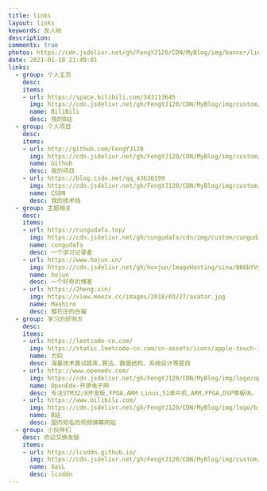 ```yaml
---
title: links
layout: links
keywords: 友人帐
description: 
comments: true
photos: https://cdn.jsdelivr.net/gh/FengYJ120/CDN/MyBlog/img/banner/links.jpg
date: 2021-01-18 21:49:01
links:
  - group: 个人主页
    desc: 
    items:
    - url: https://space.bilibili.com/343113645
      img: https://cdn.jsdelivr.net/gh/FengYJ120/CDN/MyBlog/img/custom/avatar6.jpg
      name: BiliBili
      desc: 我的B站
  - group: 个人项目
    desc: 
    items:
    - url: http://github.com/FengYJ120
      img: https://cdn.jsdelivr.net/gh/FengYJ120/CDN/MyBlog/img/custom/avatar.jpg
      name: Github
      desc: 我的项目
    - url: https://blog.csdn.net/qq_43636199
      img: https://cdn.jsdelivr.net/gh/FengYJ120/CDN/MyBlog/img/custom/avatar3.jpg
      name: CSDN
      desc: 我的技术栈
  - group: 主题相关
    desc: 
    items:
    - url: https://cungudafa.top/
      img: https://cdn.jsdelivr.net/gh/cungudafa/cdn/img/custom/cungudafa.jpg
      name: cungudafa
      desc: 一个学习记录者
    - url: https://www.hojun.cn/
      img: https://cdn.jsdelivr.net/gh/honjun/ImageHosting/sina/006bYVyvgy1ftand2qurdj303c03cdfv.jpg
      name: hojun
      desc: 一个好奇的博客
    - url: https://2heng.xin/
      img: https://view.moezx.cc/images/2018/03/27/avatar.jpg
      name: Mashiro
      desc: 樱花庄的白猫
  - group: 学习的好地方
    desc: 
    items:
    - url: https://leetcode-cn.com/
      img: https://static.leetcode-cn.com/cn-assets/icons/apple-touch-icon-180x180.png
      name: 力扣
      desc: 海量技术面试题库,算法、数据结构、系统设计等题目
    - url: http://www.openedv.com/
      img: https://cdn.jsdelivr.net/gh/FengYJ120/CDN/MyBlog/img/logo/openedv.ico
      name: OpenEdv-开源电子网
      desc: 专注STM32/8开发板,FPGA,ARM Linux,51单片机,ARM,FPGA,DSP等板块。
    - url: https://www.bilibili.com/
      img: https://cdn.jsdelivr.net/gh/FengYJ120/CDN/MyBlog/img/logo/bilibili.ico
      name: B站
      desc: 国内知名的视频弹幕网站
  - group: 小伙伴们
    desc: 欢迎交换友链
    items:
    - url: https://lcxddn.github.io/
      img: https://cdn.jsdelivr.net/gh/FengYJ120/CDN/MyBlog/img/custom/default_avatar.jpg
      name: GasL
      desc: lcxddn
---
```

